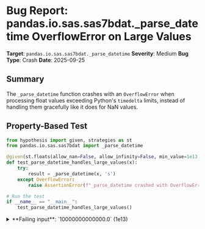 # Bug Report: pandas.io.sas.sas7bdat._parse_datetime OverflowError on Large Values

**Target**: `pandas.io.sas.sas7bdat._parse_datetime`
**Severity**: Medium
**Bug Type**: Crash
**Date**: 2025-09-25

## Summary

The `_parse_datetime` function crashes with an `OverflowError` when processing float values exceeding Python's `timedelta` limits, instead of handling them gracefully like it does for NaN values.

## Property-Based Test

```python
from hypothesis import given, strategies as st
from pandas.io.sas.sas7bdat import _parse_datetime

@given(st.floats(allow_nan=False, allow_infinity=False, min_value=1e13, max_value=1e16))
def test_parse_datetime_handles_large_values(x):
    try:
        result = _parse_datetime(x, 's')
    except OverflowError:
        raise AssertionError(f"_parse_datetime crashed with OverflowError for value {x}")

# Run the test
if __name__ == "__main__":
    test_parse_datetime_handles_large_values()
```

<details>

<summary>
**Failing input**: `10000000000000.0` (1e13)
</summary>
```
Traceback (most recent call last):
  File "/home/npc/pbt/agentic-pbt/worker_/59/hypo.py", line 7, in test_parse_datetime_handles_large_values
    result = _parse_datetime(x, 's')
  File "/home/npc/miniconda/lib/python3.13/site-packages/pandas/io/sas/sas7bdat.py", line 72, in _parse_datetime
    return datetime(1960, 1, 1) + timedelta(seconds=sas_datetime)
           ~~~~~~~~~~~~~~~~~~~~~^~~~~~~~~~~~~~~~~~~~~~~~~~~~~~~~~
OverflowError: date value out of range

During handling of the above exception, another exception occurred:

Traceback (most recent call last):
  File "/home/npc/pbt/agentic-pbt/worker_/59/hypo.py", line 13, in <module>
    test_parse_datetime_handles_large_values()
    ~~~~~~~~~~~~~~~~~~~~~~~~~~~~~~~~~~~~~~~~^^
  File "/home/npc/pbt/agentic-pbt/worker_/59/hypo.py", line 5, in test_parse_datetime_handles_large_values
    def test_parse_datetime_handles_large_values(x):
                   ^^^
  File "/home/npc/miniconda/lib/python3.13/site-packages/hypothesis/core.py", line 2124, in wrapped_test
    raise the_error_hypothesis_found
  File "/home/npc/pbt/agentic-pbt/worker_/59/hypo.py", line 9, in test_parse_datetime_handles_large_values
    raise AssertionError(f"_parse_datetime crashed with OverflowError for value {x}")
AssertionError: _parse_datetime crashed with OverflowError for value 10000000000000.0
Falsifying example: test_parse_datetime_handles_large_values(
    x=10000000000000.0,
)
```
</details>

## Reproducing the Bug

```python
from pandas.io.sas.sas7bdat import _parse_datetime

# Test with large value that causes OverflowError
large_value = 1e15

try:
    print(f"Testing _parse_datetime with value {large_value} (seconds)")
    result = _parse_datetime(large_value, 's')
    print(f"Result: {result}")
except OverflowError as e:
    print(f"OverflowError: {e}")

print()

try:
    print(f"Testing _parse_datetime with value {large_value} (days)")
    result = _parse_datetime(large_value, 'd')
    print(f"Result: {result}")
except OverflowError as e:
    print(f"OverflowError: {e}")

print()

# Test with NaN to show inconsistent handling
import numpy as np
print("Testing _parse_datetime with NaN value")
result = _parse_datetime(np.nan, 's')
print(f"NaN handling result: {result}")

print()

# Test with normal values that work
normal_value = 100000
print(f"Testing _parse_datetime with normal value {normal_value} (seconds)")
result = _parse_datetime(normal_value, 's')
print(f"Result: {result}")
```

<details>

<summary>
OverflowError when parsing large datetime values
</summary>
```
Testing _parse_datetime with value 1000000000000000.0 (seconds)
OverflowError: Python int too large to convert to C int

Testing _parse_datetime with value 1000000000000000.0 (days)
OverflowError: Python int too large to convert to C int

Testing _parse_datetime with NaN value
NaN handling result: NaT

Testing _parse_datetime with normal value 100000 (seconds)
Result: 1960-01-02 03:46:40
```
</details>

## Why This Is A Bug

This violates expected behavior for several critical reasons:

1. **Inconsistent error handling**: The function gracefully handles NaN values by returning `pd.NaT`, but crashes with `OverflowError` for out-of-range values. This inconsistency creates unpredictable behavior.

2. **Real-world impact**: Corrupt or malformed SAS files are common in data processing pipelines. When `pandas.read_sas()` encounters such files with invalid datetime values, it crashes the entire read operation rather than handling the bad data gracefully.

3. **Undocumented limits**: The function provides no documentation about valid input ranges. Python's `timedelta` has a maximum of approximately 9.2 billion seconds (about 292 years), but values like 1e13 seconds (317,097 years) cause overflow when added to the 1960 epoch.

4. **Poor error messaging**: The generic "date value out of range" or "Python int too large to convert to C int" errors provide no context about the SAS file parsing failure, making debugging difficult for users.

5. **Violates pandas conventions**: Other pandas datetime functions handle invalid values more gracefully, typically converting them to `NaT` rather than crashing.

## Relevant Context

The `_parse_datetime` function is located at `/home/npc/miniconda/lib/python3.13/site-packages/pandas/io/sas/sas7bdat.py:67-78`. It's an internal function (indicated by the leading underscore) used by the public `pandas.read_sas()` API when processing SAS7BDAT format files.

SAS uses January 1, 1960 as its datetime epoch. The function converts SAS datetime values (seconds or days since 1960-01-01) to Python datetime objects. However, Python's `timedelta` has inherent limits that the function doesn't account for:
- Maximum seconds: ~9.2 billion (sys.maxsize // 10**9)
- Maximum days: ~106,751 (sys.maxsize // (24*3600*10**9))

Values exceeding these limits when added to datetime(1960, 1, 1) cause the OverflowError.

The pandas codebase already has a more robust datetime conversion function `_convert_datetimes` (lines 81-108 in the same file) that uses vectorized operations and handles edge cases better. However, `_parse_datetime` is still used in some code paths.

## Proposed Fix

```diff
--- a/pandas/io/sas/sas7bdat.py
+++ b/pandas/io/sas/sas7bdat.py
@@ -67,11 +67,17 @@ def _parse_datetime(sas_datetime: float, unit: str):
 def _parse_datetime(sas_datetime: float, unit: str):
     if isna(sas_datetime):
         return pd.NaT

-    if unit == "s":
-        return datetime(1960, 1, 1) + timedelta(seconds=sas_datetime)
-
-    elif unit == "d":
-        return datetime(1960, 1, 1) + timedelta(days=sas_datetime)
+    try:
+        if unit == "s":
+            return datetime(1960, 1, 1) + timedelta(seconds=sas_datetime)
+
+        elif unit == "d":
+            return datetime(1960, 1, 1) + timedelta(days=sas_datetime)
+    except (OverflowError, ValueError):
+        # Handle out-of-range values the same as NaN
+        return pd.NaT

     else:
         raise ValueError("unit must be 'd' or 's'")
```